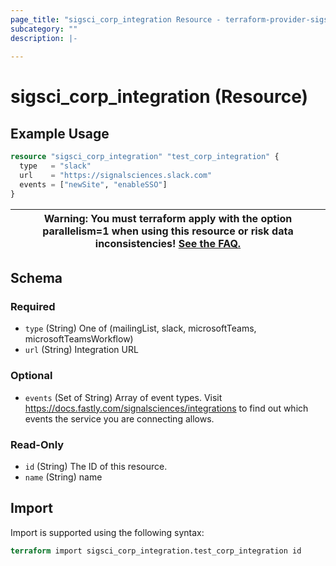 ```yaml
---
page_title: "sigsci_corp_integration Resource - terraform-provider-sigsci"
subcategory: ""
description: |-
  
---
```


# sigsci_corp_integration (Resource)



## Example Usage

```terraform
resource "sigsci_corp_integration" "test_corp_integration" {
  type   = "slack"
  url    = "https://signalsciences.slack.com"
  events = ["newSite", "enableSSO"]
}
```

|Warning: You must terraform apply with the option parallelism=1 when using this resource or risk data inconsistencies! [See the FAQ.](https://github.com/signalsciences/terraform-provider-sigsci/blob/main/docs/guides/FAQ.md)|
|---|

<!-- schema generated by tfplugindocs -->
## Schema

### Required

- `type` (String) One of (mailingList, slack, microsoftTeams, microsoftTeamsWorkflow)
- `url` (String) Integration URL

### Optional

- `events` (Set of String) Array of event types. Visit https://docs.fastly.com/signalsciences/integrations to find out which events the service you are connecting allows.

### Read-Only

- `id` (String) The ID of this resource.
- `name` (String) name

## Import

Import is supported using the following syntax:

```terraform
terraform import sigsci_corp_integration.test_corp_integration id
```
